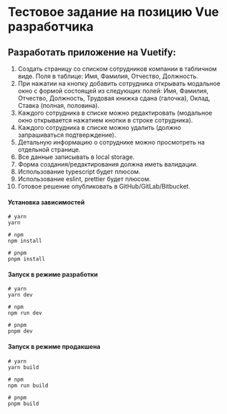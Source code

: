 # Тестовое задание на позицию Vue разработчика

## Разработать приложение на Vuetify:

1. Создать страницу со списком сотрудников компании в табличном виде. Поля в таблице: Имя, Фамилия, Отчество, Должность.
2. При нажатии на кнопку добавить сотрудника открывать модальное окно с формой состоящей из следующих полей: Имя, Фамилия, Отчество, Должность, Трудовая книжка сдана (галочка), Оклад, Ставка (полная, половина).
3. Каждого сотрудника в списке можно редактировать (модальное окно открывается нажатием кнопки в строке сотрудника).
4. Каждого сотрудника в списке можно удалить (должно запрашиваться подтверждение).
5. Детальную информацию о сотруднике можно просмотреть на отдельной странице.
6. Все данные записывать в local storage.
7. Форма создания/редактирования должна иметь валидации.
8. Использование typescript будет плюсом.
9. Использование eslint, prettier будет плюсом.
10. Готовое решение опубликовать в GitHub/GitLab/Bitbucket.

#### Установка зависимостей

```
# yarn
yarn

# npm
npm install

# pnpm
pnpm install
```

#### Запуск в режиме разработки

```
# yarn
yarn dev

# npm
npm run dev

# pnpm
pnpm dev
```

#### Запуск в режиме продакшена

```
# yarn
yarn build

# npm
npm run build

# pnpm
pnpm build
```
